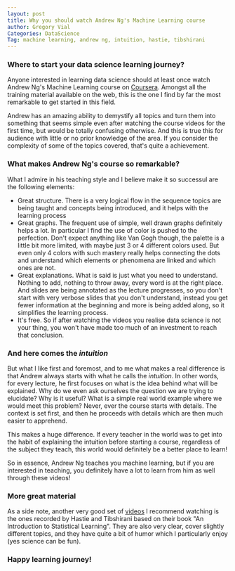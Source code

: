 ```yaml
---
layout: post
title: Why you should watch Andrew Ng's Machine Learning course
author: Gregory Vial
Categories: DataScience
Tag: machine learning, andrew ng, intuition, hastie, tibshirani
---
```


### Where to start your data science learning journey?
Anyone interested in learning data science should at least once watch Andrew Ng's Machine Learning course on <a href="https://www.coursera.org/learn/machine-learning">Coursera</a>.
Amongst all the training material available on the web, this is the one I find by far the most remarkable to get started in this field.

Andrew has an amazing ability to demystify all topics and turn them into something that seems simple even after watching the course videos for the first time, but would be totally confusing otherwise. And this is true this for audience with little or no prior knowledge of the area. If you consider the complexity of some of the topics covered, that's quite a achievement.

### What makes Andrew Ng's course so remarkable?
What I admire in his teaching style and I believe make it so successul are the following elements:
* Great structure. There is a very logical flow in the sequence topics are being taught and concepts being introduced, and it helps with the learning process
* Great graphs. The frequent use of simple, well drawn graphs definitely helps a lot. In particular I find the use of color is pushed to the perfection. Don't expect anything like Van Gogh though, the palette is a little bit more limited, with maybe just 3 or 4 different colors used. But even only 4 colors with such mastery really helps connecting the dots  and understand which elements or phenomena are linked and which ones are not.
* Great explanations. What is said is just what you need to understand. Nothing to add, nothing to throw away, every word is at the right place. And slides are being annotated as the lecture progresses, so you don't start with very verbose slides that you don't understand, instead you get fewer information at the beginning and more is being added along, so it simplifies the learning process.
* It's free. So if after watching the videos you realise data science is not your thing, you won't have made too much of an investment to reach that conclusion.

### And here comes the _intuition_
But what I like first and foremost, and to me what makes a real difference is that Andrew always starts with what he calls the _intuition_. In other words, for every lecture, he first focuses on what is the idea behind what will be explained. Why do we even ask ourselves the question we are trying to elucidate? Why is it useful? What is a simple real world example where we would meet this problem? Never, ever the course starts with details. The context is set first, and then he proceeds with details which are then much easier to apprehend.

This makes a huge difference. If every teacher in the world was to get into the habit of explaining the intuition before starting a course, regardless of the subject they teach, this world would definitely be a better place to learn!

So in essence, Andrew Ng teaches you machine learning, but if you are interested in teaching, you definitely have a lot to learn from him as well through these videos!

### More great material
As a side note, another very good set of <a href="https://www.coursera.org/learn/machine-learning">videos</a> I recommend watching is the ones recorded by Hastie and Tibshirani based on their book "An Introduction to Statistical Learning". They are also very clear, cover slightly different topics, and they have quite a bit of humor which I particularly enjoy (yes science can be fun).

### Happy learning journey!